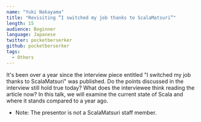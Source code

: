 ```yaml
---
name: "Yuki Nakayama"
title: "Revisiting ”I switched my job thanks to ScalaMatsuri”"
length: 15
audience: Beginner
language: Japanese
twitter: pocketberserker
github: pocketberserker
tags:
  - Others
---
```

It's been over a year since the interview piece entitled "I switched my job thanks to ScalaMatsuri" was published.
Do the points discussed in the interview still hold true today?
What does the interviewee think reading the article now?
In this talk, we will examine the current state of Scala and where it stands compared to a year ago.

* Note: The presentor is not a ScalaMatsuri staff member.
